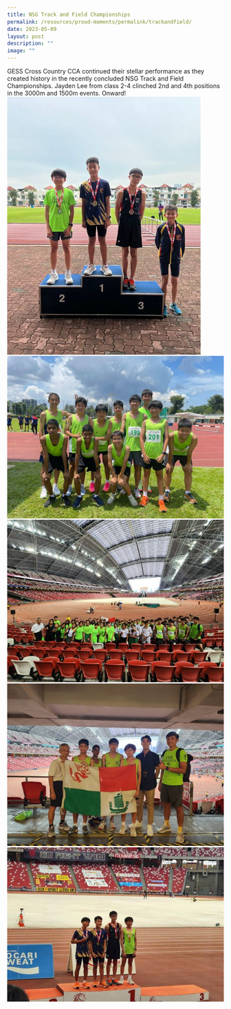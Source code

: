```yaml
---
title: NSG Track and Field Championships
permalink: /resources/proud-moments/permalink/trackandfield/
date: 2023-05-09
layout: post
description: ""
image: ""
---
```

GESS Cross Country CCA continued their stellar performance as they created history in the recently concluded NSG Track and Field Championships. Jayden Lee from class 2-4 clinched 2nd and 4th positions in the 3000m and 1500m events. Onward!
<br>
![](/images/cross%20country%201.jpg)
<br>
![](/images/cross%20country%204.jpg)
<br>
![](/images/cross%20country%202.jpg)
<br>
![](/images/cross%20country%203.jpg)
<br>
![](/images/cross%20country%205.jpg)
<br>
